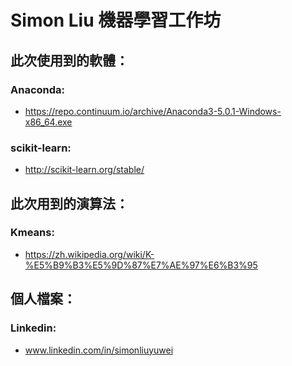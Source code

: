 # Simon Liu 機器學習工作坊

## 此次使用到的軟體：
### Anaconda:
- https://repo.continuum.io/archive/Anaconda3-5.0.1-Windows-x86_64.exe

### scikit-learn:
- http://scikit-learn.org/stable/

## 此次用到的演算法：

### Kmeans:
- https://zh.wikipedia.org/wiki/K-%E5%B9%B3%E5%9D%87%E7%AE%97%E6%B3%95

## 個人檔案：
### Linkedin: 
- www.linkedin.com/in/simonliuyuwei
